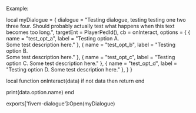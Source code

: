 Example:

local myDialogue = {
  dialogue  = "Testing dialogue, testing testing one two three four. Should probably actually test what happens when this text becomes too long.",
  targetEnt = PlayerPedId(),
  cb        = onInteract,
  options   = {
    {
      name = "test_opt_a",
      label = "Testing option A.<br>Some test description here."
    },
    {
      name = "test_opt_b",
      label = "Testing option B.<br>Some test description here."
    },
    {
      name = "test_opt_c",
      label = "Testing option C. Some test description here."
    },
    {
      name = "test_opt_d",
      label = "Testing option D. Some test description here."
    },
  }
}

local function onInteract(data)
  if not data then
    return
  end

  print(data.option.name)
end

exports['fivem-dialogue']:Open(myDialogue)